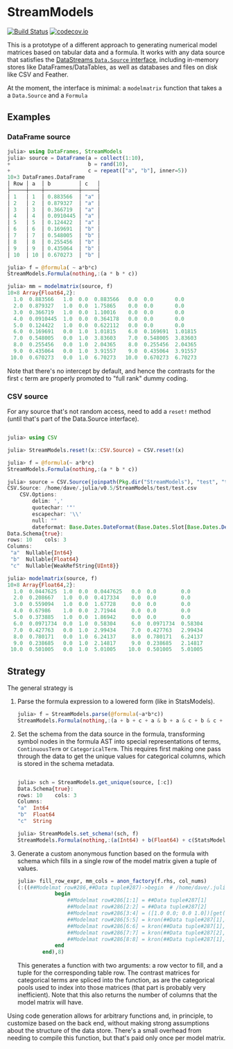 # StreamModels

[![Build Status](https://travis-ci.org/kleinschmidt/StreamModels.jl.svg?branch=master)](https://travis-ci.org/kleinschmidt/StreamModels.jl)
[![codecov.io](http://codecov.io/github/kleinschmidt/StreamModels.jl/coverage.svg?branch=master)](http://codecov.io/github/kleinschmidt/StreamModels.jl?branch=master)

This is a prototype of a different approach to generating numerical model
matrices based on tabular data and a formula.  It works with any data source
that satisfies
the
[DataStreams `Data.Source` interface](http://juliadata.github.io/DataStreams.jl/stable/),
including in-memory stores like DataFrames/DataTables, as well as databases and
files on disk like CSV and Feather.

At the moment, the interface is minimal: a `modelmatrix` function that takes a
a `Data.Source` and a `Formula`

## Examples

### DataFrame source

```julia
julia> using DataFrames, StreamModels
julia> source = DataFrame(a = collect(1:10),
+                         b = rand(10),
+                         c = repeat(["a", "b"], inner=5))
10×3 DataFrames.DataFrame
│ Row │ a  │ b         │ c   │
├─────┼────┼───────────┼─────┤
│ 1   │ 1  │ 0.883566  │ "a" │
│ 2   │ 2  │ 0.879327  │ "a" │
│ 3   │ 3  │ 0.366719  │ "a" │
│ 4   │ 4  │ 0.0910445 │ "a" │
│ 5   │ 5  │ 0.124422  │ "a" │
│ 6   │ 6  │ 0.169691  │ "b" │
│ 7   │ 7  │ 0.548005  │ "b" │
│ 8   │ 8  │ 0.255456  │ "b" │
│ 9   │ 9  │ 0.435064  │ "b" │
│ 10  │ 10 │ 0.670273  │ "b" │

julia> f = @formula( ~ a*b*c)
StreamModels.Formula(nothing,:(a * b * c))

julia> mm = modelmatrix(source, f)
10×8 Array{Float64,2}:
  1.0  0.883566   1.0  0.0  0.883566   0.0  0.0       0.0    
  2.0  0.879327   1.0  0.0  1.75865    0.0  0.0       0.0    
  3.0  0.366719   1.0  0.0  1.10016    0.0  0.0       0.0    
  4.0  0.0910445  1.0  0.0  0.364178   0.0  0.0       0.0    
  5.0  0.124422   1.0  0.0  0.622112   0.0  0.0       0.0    
  6.0  0.169691   0.0  1.0  1.01815    6.0  0.169691  1.01815
  7.0  0.548005   0.0  1.0  3.83603    7.0  0.548005  3.83603
  8.0  0.255456   0.0  1.0  2.04365    8.0  0.255456  2.04365
  9.0  0.435064   0.0  1.0  3.91557    9.0  0.435064  3.91557
 10.0  0.670273   0.0  1.0  6.70273   10.0  0.670273  6.70273
```

Note that there's no intercept by default, and hence the contrasts for the first
`c` term are properly promoted to "full rank" dummy coding.

### CSV source

For any source that's not random access, need to add a `reset!` method (until
that's part of the Data.Source interface).

```julia

julia> using CSV

julia> StreamModels.reset!(x::CSV.Source) = CSV.reset!(x)

julia> f = @formula(~ a*b*c)
StreamModels.Formula(nothing,:(a * b * c))

julia> source = CSV.Source(joinpath(Pkg.dir("StreamModels"), "test", "test.csv"))
CSV.Source: /home/dave/.julia/v0.5/StreamModels/test/test.csv
    CSV.Options:
        delim: ','
        quotechar: '"'
        escapechar: '\\'
        null: ""
        dateformat: Base.Dates.DateFormat(Base.Dates.Slot[Base.Dates.DelimitedSlot{Base.Dates.Year}(Base.Dates.Year,'y',4,"-"),Base.Dates.DelimitedSlot{Base.Dates.Month}(Base.Dates.Month,'m',2,"-"),Base.Dates.DelimitedSlot{Base.Dates.Day}(Base.Dates.Day,'d',2,r"(?=\s|$)")],"","english")
Data.Schema{true}:
rows: 10	cols: 3
Columns:
 "a"  Nullable{Int64}               
 "b"  Nullable{Float64}             
 "c"  Nullable{WeakRefString{UInt8}}

julia> modelmatrix(source, f)
10×8 Array{Float64,2}:
  1.0  0.0447625  1.0  0.0  0.0447625   0.0  0.0        0.0    
  2.0  0.208667   1.0  0.0  0.417334    0.0  0.0        0.0    
  3.0  0.559094   1.0  0.0  1.67728     0.0  0.0        0.0    
  4.0  0.67986    1.0  0.0  2.71944     0.0  0.0        0.0    
  5.0  0.373885   1.0  0.0  1.86942     0.0  0.0        0.0    
  6.0  0.0971734  0.0  1.0  0.58304     6.0  0.0971734  0.58304
  7.0  0.427763   0.0  1.0  2.99434     7.0  0.427763   2.99434
  8.0  0.780171   0.0  1.0  6.24137     8.0  0.780171   6.24137
  9.0  0.238685   0.0  1.0  2.14817     9.0  0.238685   2.14817
 10.0  0.501005   0.0  1.0  5.01005    10.0  0.501005   5.01005

```

## Strategy

The general strategy is 

1. Parse the formula expression to a lowered form (like in StatsModels).

    ```julia
    julia> f = StreamModels.parse(@formula(~a*b*c))
    StreamModels.Formula(nothing,:(a + b + c + a & b + a & c + b & c + &(a,b,c)))
    ```

2. Set the schema from the data source in the formula, transforming symbol nodes
   in the formula AST into special representations of terms, `ContinuousTerm` or
   `CategoricalTerm`.  This requires first making one pass through the data to
   get the unique values for categorical columns, which is stored in the schema
   metadata.
   
    ```julia

    julia> sch = StreamModels.get_unique(source, [:c])
    Data.Schema{true}:
    rows: 10	cols: 3
    Columns:
    "a"  Int64  
    "b"  Float64
    "c"  String 

    julia> StreamModels.set_schema!(sch, f)
    StreamModels.Formula(nothing,:(a(Int64) + b(Float64) + c(StatsModels.FullDummyCoding{String}) + a(Int64) & b(Float64) + a(Int64) & c(StatsModels.DummyCoding{String}) + b(Float64) & c(StatsModels.DummyCoding{String}) + &(a(Int64),b(Float64),c(StatsModels.DummyCoding{String}))))
    ```
   
3. Generate a custom anonymous function based on the formula with schema which
   fills in a single row of the model matrix given a tuple of values.

    ```julia
    julia> fill_row_expr, mm_cols = anon_factory(f.rhs, col_nums)
    (:((##Modelmat row#286,##Data tuple#287)->begin  # /home/dave/.julia/v0.5/StreamModels/src/modelmatrix.jl, line 123:
                begin 
                    ##Modelmat row#286[1:1] = ##Data tuple#287[1]
                    ##Modelmat row#286[2:2] = ##Data tuple#287[2]
                    ##Modelmat row#286[3:4] = ([1.0 0.0; 0.0 1.0])[get(CategoricalArrays.CategoricalPool{String,UInt32}(["a","b"]),##Data tuple#287[3]),:]
                    ##Modelmat row#286[5:5] = kron(##Data tuple#287[1],##Data tuple#287[2])
                    ##Modelmat row#286[6:6] = kron(##Data tuple#287[1],([0.0; 1.0])[get(CategoricalArrays.CategoricalPool{String,UInt32}(["a","b"]),##Data tuple#287[3]),:])
                    ##Modelmat row#286[7:7] = kron(##Data tuple#287[2],([0.0; 1.0])[get(CategoricalArrays.CategoricalPool{String,UInt32}(["a","b"]),##Data tuple#287[3]),:])
                    ##Modelmat row#286[8:8] = kron(##Data tuple#287[1],##Data tuple#287[2],([0.0; 1.0])[get(CategoricalArrays.CategoricalPool{String,UInt32}(["a","b"]),##Data tuple#287[3]),:])
                end
            end),8)
    ```

    This generates a function with two arguments: a row vector to fill, and a
    tuple for the corresponding table row.  The contrast matrices for
    categorical terms are spliced into the function, as are the categorical
    pools used to index into those matrices (that part is probably very
    inefficient).  Note that this also returns the number of columns that the
    model matrix will have.

Using code generation allows for arbitrary functions and, in principle, to
customize based on the back end, without making strong assumptions about the
structure of the data store.  There's a small overhead from needing to compile
this function, but that's paid only once per model matrix.

